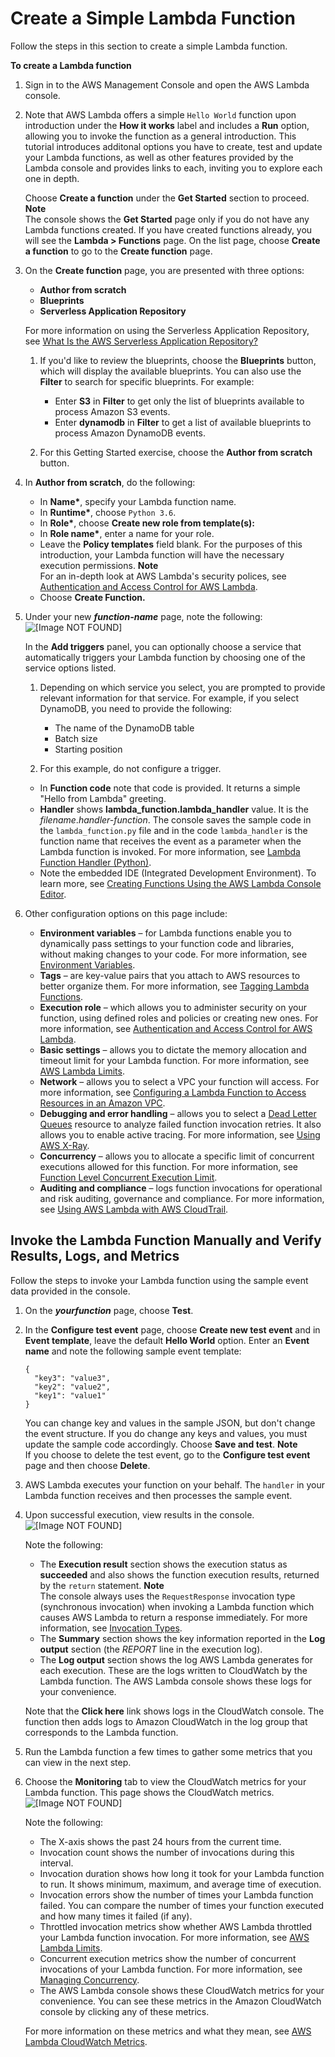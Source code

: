 # Create a Simple Lambda Function<a name="get-started-create-function"></a>

Follow the steps in this section to create a simple Lambda function\.

**To create a Lambda function**

1. Sign in to the AWS Management Console and open the AWS Lambda console\.

1. Note that AWS Lambda offers a simple `Hello World` function upon introduction under the **How it works** label and includes a **Run** option, allowing you to invoke the function as a general introduction\. This tutorial introduces additonal options you have to create, test and update your Lambda functions, as well as other features provided by the Lambda console and provides links to each, inviting you to explore each one in depth\. 

   Choose **Create a function** under the **Get Started** section to proceed\.
**Note**  
The console shows the **Get Started** page only if you do not have any Lambda functions created\. If you have created functions already, you will see the **Lambda > Functions** page\. On the list page, choose **Create a function** to go to the **Create function** page\. 

1. On the **Create function** page, you are presented with three options: 
   + **Author from scratch**
   + **Blueprints**
   + **Serverless Application Repository**

    For more information on using the Serverless Application Repository, see [What Is the AWS Serverless Application Repository?](http://docs.aws.amazon.com/serverlessrepo/latest/devguide//what-is-serverlessrepo.html) 

   1. If you'd like to review the blueprints, choose the **Blueprints** button, which will display the available blueprints\. You can also use the **Filter** to search for specific blueprints\. For example: 
      + Enter **S3** in **Filter** to get only the list of blueprints available to process Amazon S3 events\.
      + Enter **dynamodb** in **Filter** to get a list of available blueprints to process Amazon DynamoDB events\.

   1. For this Getting Started exercise, choose the **Author from scratch** button\.

1. In **Author from scratch**, do the following:
   + In **Name\***, specify your Lambda function name\.
   + In **Runtime\***, choose `Python 3.6`\.
   + In **Role\***, choose **Create new role from template\(s\):**
   + In **Role name\***, enter a name for your role\.
   + Leave the **Policy templates** field blank\. For the purposes of this introduction, your Lambda function will have the necessary execution permissions\.
**Note**  
For an in\-depth look at AWS Lambda's security polices, see [Authentication and Access Control for AWS Lambda](lambda-auth-and-access-control.md)\.
   + Choose **Create Function\.**

1. Under your new ***function\-name*** page, note the following:   
![\[Image NOT FOUND\]](http://docs.aws.amazon.com/lambda/latest/dg/images/new_console1.png)

   In the **Add triggers** panel, you can optionally choose a service that automatically triggers your Lambda function by choosing one of the service options listed\.

   1. Depending on which service you select, you are prompted to provide relevant information for that service\. For example, if you select DynamoDB, you need to provide the following: 
      + The name of the DynamoDB table
      + Batch size
      + Starting position

   1. For this example, do not configure a trigger\.
   + In **Function code** note that code is provided\. It returns a simple "Hello from Lambda" greeting\.
   + **Handler** shows **lambda\_function\.lambda\_handler** value\. It is the *filename*\.*handler\-function*\. The console saves the sample code in the `lambda_function.py` file and in the code `lambda_handler` is the function name that receives the event as a parameter when the Lambda function is invoked\. For more information, see [Lambda Function Handler \(Python\)](python-programming-model-handler-types.md)\.
   + Note the embedded IDE \(Integrated Development Environment\)\. To learn more, see [Creating Functions Using the AWS Lambda Console Editor](code-editor.md)\.

1. Other configuration options on this page include:
   + **Environment variables** – for Lambda functions enable you to dynamically pass settings to your function code and libraries, without making changes to your code\. For more information, see [Environment Variables](env_variables.md)\.
   + **Tags** – are key\-value pairs that you attach to AWS resources to better organize them\. For more information, see [Tagging Lambda Functions](tagging.md)\.
   + **Execution role** – which allows you to administer security on your function, using defined roles and policies or creating new ones\. For more information, see [Authentication and Access Control for AWS Lambda](lambda-auth-and-access-control.md)\.
   + **Basic settings** – allows you to dictate the memory allocation and timeout limit for your Lambda function\. For more information, see [AWS Lambda Limits](limits.md#limits-list)\.
   + **Network** – allows you to select a VPC your function will access\. For more information, see [Configuring a Lambda Function to Access Resources in an Amazon VPC](vpc.md)\.
   + **Debugging and error handling** – allows you to select a [Dead Letter Queues](dlq.md) resource to analyze failed function invocation retries\. It also allows you to enable active tracing\. For more information, see [Using AWS X\-Ray](lambda-x-ray.md)\. 
   + **Concurrency** – allows you to allocate a specific limit of concurrent executions allowed for this function\. For more information, see [Function Level Concurrent Execution Limit](concurrent-executions.md#per-function-concurrency)\. 
   + **Auditing and compliance** – logs function invocations for operational and risk auditing, governance and compliance\. For more information, see [Using AWS Lambda with AWS CloudTrail](with-cloudtrail.md)\. 

## Invoke the Lambda Function Manually and Verify Results, Logs, and Metrics<a name="get-started-invoke-manually"></a>

Follow the steps to invoke your Lambda function using the sample event data provided in the console\.

1. On the ***yourfunction*** page, choose **Test**\.

1. In the **Configure test event** page, choose **Create new test event** and in **Event template**, leave the default **Hello World** option\. Enter an **Event name** and note the following sample event template:

   ```
   {
     "key3": "value3",
     "key2": "value2",
     "key1": "value1"
   }
   ```

   You can change key and values in the sample JSON, but don't change the event structure\. If you do change any keys and values, you must update the sample code accordingly\. Choose **Save and test**\.
**Note**  
If you choose to delete the test event, go to the **Configure test event** page and then choose **Delete**\.

1. AWS Lambda executes your function on your behalf\. The `handler` in your Lambda function receives and then processes the sample event\.

1. Upon successful execution, view results in the console\.   
![\[Image NOT FOUND\]](http://docs.aws.amazon.com/lambda/latest/dg/images/getting-started-v2-execution-result.png)

   Note the following:
   + The **Execution result** section shows the execution status as **succeeded** and also shows the function execution results, returned by the `return` statement\.
**Note**  
The console always uses the `RequestResponse` invocation type \(synchronous invocation\) when invoking a Lambda function which causes AWS Lambda to return a response immediately\. For more information, see [Invocation Types](invocation-options.md)\.
   + The **Summary** section shows the key information reported in the **Log output** section \(the *REPORT* line in the execution log\)\.
   + The **Log output** section shows the log AWS Lambda generates for each execution\. These are the logs written to CloudWatch by the Lambda function\. The AWS Lambda console shows these logs for your convenience\.

   Note that the **Click here** link shows logs in the CloudWatch console\. The function then adds logs to Amazon CloudWatch in the log group that corresponds to the Lambda function\.

1. Run the Lambda function a few times to gather some metrics that you can view in the next step\.

1. Choose the **Monitoring** tab to view the CloudWatch metrics for your Lambda function\. This page shows the CloudWatch metrics\.  
![\[Image NOT FOUND\]](http://docs.aws.amazon.com/lambda/latest/dg/images/getting-started-v2-execution-metrics.png)

   Note the following:
   + The X\-axis shows the past 24 hours from the current time\.
   + Invocation count shows the number of invocations during this interval\.
   + Invocation duration shows how long it took for your Lambda function to run\. It shows minimum, maximum, and average time of execution\.
   + Invocation errors show the number of times your Lambda function failed\. You can compare the number of times your function executed and how many times it failed \(if any\)\.
   + Throttled invocation metrics show whether AWS Lambda throttled your Lambda function invocation\. For more information, see [AWS Lambda Limits](limits.md#limits-list)\.
   + Concurrent execution metrics show the number of concurrent invocations of your Lambda function\. For more information, see [Managing Concurrency](concurrent-executions.md)\.
   + The AWS Lambda console shows these CloudWatch metrics for your convenience\. You can see these metrics in the Amazon CloudWatch console by clicking any of these metrics\.

   For more information on these metrics and what they mean, see [AWS Lambda CloudWatch Metrics](monitoring-functions-metrics.md#lambda-cloudwatch-metrics)\.